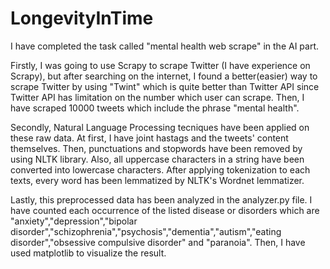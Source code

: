# LongevityInTime
I have completed the task called "mental health web scrape" in the AI part. 

Firstly, I was going to use Scrapy to scrape Twitter (I have experience on Scrapy), but after searching on the internet, I found a better(easier) way to scrape Twitter by using "Twint" which is quite better than Twitter API since Twitter API has limitation on the number which user can scrape. Then, I have scraped 10000 tweets which include the phrase "mental health". 

Secondly, Natural Language Processing tecniques have been applied on these raw data. At first, I have joint hastags and the tweets' content themselves. Then, punctuations and stopwords have been removed by using NLTK library. Also, all uppercase characters in a string have been converted into lowercase characters. After applying tokenization to each texts, every word has been lemmatized by NLTK's Wordnet lemmatizer. 

Lastly, this preprocessed data has been analyzed in the analyzer.py file. I have counted each occurrence of the listed disease or disorders which are "anxiety","depression","bipolar disorder","schizophrenia","psychosis","dementia","autism","eating disorder","obsessive compulsive disorder" and "paranoia". Then, I have used matplotlib to visualize the result.
